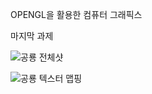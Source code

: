 OPENGL을 활용한 컴퓨터 그래픽스

마지막 과제 

![공룡 전체샷](https://user-images.githubusercontent.com/72914519/114186352-b287b080-9981-11eb-9176-3160006e84c5.PNG)


![공룡 텍스터 맵핑](https://user-images.githubusercontent.com/72914519/114186361-b3b8dd80-9981-11eb-9873-8b445298110a.PNG)
